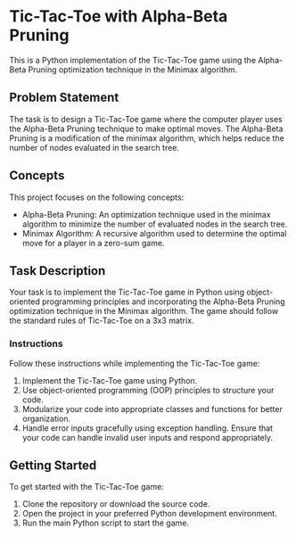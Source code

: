 # Tic-Tac-Toe with Alpha-Beta Pruning

This is a Python implementation of the Tic-Tac-Toe game using the Alpha-Beta Pruning optimization technique in the Minimax algorithm.

## Problem Statement

The task is to design a Tic-Tac-Toe game where the computer player uses the Alpha-Beta Pruning technique to make optimal moves. The Alpha-Beta Pruning is a modification of the minimax algorithm, which helps reduce the number of nodes evaluated in the search tree.

## Concepts

This project focuses on the following concepts:
- Alpha-Beta Pruning: An optimization technique used in the minimax algorithm to minimize the number of evaluated nodes in the search tree.
- Minimax Algorithm: A recursive algorithm used to determine the optimal move for a player in a zero-sum game.

## Task Description

Your task is to implement the Tic-Tac-Toe game in Python using object-oriented programming principles and incorporating the Alpha-Beta Pruning optimization technique in the Minimax algorithm. The game should follow the standard rules of Tic-Tac-Toe on a 3x3 matrix.

### Instructions

Follow these instructions while implementing the Tic-Tac-Toe game:

1. Implement the Tic-Tac-Toe game using Python.
2. Use object-oriented programming (OOP) principles to structure your code.
3. Modularize your code into appropriate classes and functions for better organization.
4. Handle error inputs gracefully using exception handling. Ensure that your code can handle invalid user inputs and respond appropriately.

## Getting Started

To get started with the Tic-Tac-Toe game:

1. Clone the repository or download the source code.
2. Open the project in your preferred Python development environment.
3. Run the main Python script to start the game.
